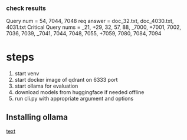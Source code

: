 ### check results
Query num = 54, 7044, 7048
req answer = doc_32.txt, doc_4030.txt, 4031.txt
Critical Query nums = _21, +29, 32, 57, 88, _7000, +7001, 7002, 7036, 7039, _7041, 7044, 7048, 7055, +7059, 7080, 7084, 7094

# steps
1. start venv
2. start docker image of qdrant on 6333 port
3. start ollama for evaluation
4. download models from huggingface if needed offline
5. run cli.py with appropriate argument and options

## Installing ollama
[text](https://github.com/ollama/ollama?tab=readme-ov-file#ollama)